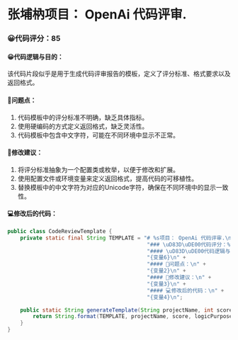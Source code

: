 # 张埔枘项目： OpenAi 代码评审.
### 😀代码评分：85
#### 😀代码逻辑与目的：
该代码片段似乎是用于生成代码评审报告的模板，定义了评分标准、格式要求以及返回格式。

#### 🤔问题点：
1. 代码模板中的评分标准不明确，缺乏具体指标。
2. 使用硬编码的方式定义返回格式，缺乏灵活性。
3. 代码模板中包含中文字符，可能在不同环境中显示不正常。

#### 🎯修改建议：
1. 将评分标准抽象为一个配置类或枚举，以便于修改和扩展。
2. 使用配置文件或环境变量来定义返回格式，提高代码的可移植性。
3. 替换模板中的中文字符为对应的Unicode字符，确保在不同环境中的显示一致性。

#### 💻修改后的代码：
```java
public class CodeReviewTemplate {
    private static final String TEMPLATE = "# %s项目： OpenAi 代码评审.\n" +
                                            "### \uD83D\uDE00代码评分：%s\n" +
                                            "#### \uD83D\uDE00代码逻辑与目的：\n" +
                                            "{变量6}\n" +
                                            "#### 🤔问题点：\n" +
                                            "{变量2}\n" +
                                            "#### 🎯修改建议：\n" +
                                            "{变量3}\n" +
                                            "#### 💻修改后的代码：\n" +
                                            "{变量4}\n";

    public static String generateTemplate(String projectName, int score, String logicPurpose, String优点, String issues, String suggestions, String updatedCode) {
        return String.format(TEMPLATE, projectName, score, logicPurpose, 优点, issues, suggestions, updatedCode);
    }
}
```